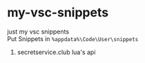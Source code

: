 # my-vsc-snippets
just my vsc snippents\
Put Snippets in ```%appdata%\Code\User\snippets```
1. secretservice.club lua's api